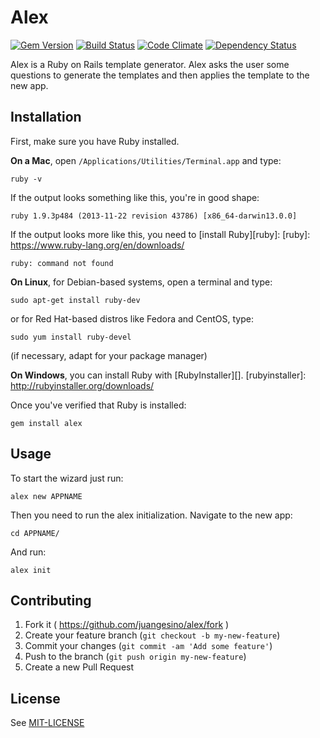 # Alex

[![Gem Version](https://badge.fury.io/rb/alex.svg)](https://badge.fury.io/rb/alex)
[![Build Status](https://travis-ci.org/juangesino/alex.svg?branch=master)](https://travis-ci.org/juangesino/alex)
[![Code Climate](https://codeclimate.com/github/juangesino/alex/badges/gpa.svg)](https://codeclimate.com/github/juangesino/alex)
[![Dependency Status](https://gemnasium.com/juangesino/alex.svg)](https://gemnasium.com/juangesino/alex)

Alex is a Ruby on Rails template generator. Alex asks the user some questions to generate the templates and then applies the template to the new app.

## Installation
First, make sure you have Ruby installed.

**On a Mac**, open `/Applications/Utilities/Terminal.app` and type:

    ruby -v

If the output looks something like this, you're in good shape:

    ruby 1.9.3p484 (2013-11-22 revision 43786) [x86_64-darwin13.0.0]

If the output looks more like this, you need to [install Ruby][ruby]:
[ruby]: https://www.ruby-lang.org/en/downloads/

    ruby: command not found

**On Linux**, for Debian-based systems, open a terminal and type:

    sudo apt-get install ruby-dev

or for Red Hat-based distros like Fedora and CentOS, type:

    sudo yum install ruby-devel

(if necessary, adapt for your package manager)

**On Windows**, you can install Ruby with [RubyInstaller][].
[rubyinstaller]: http://rubyinstaller.org/downloads/

Once you've verified that Ruby is installed:

    gem install alex

## Usage

To start the wizard just run:

    alex new APPNAME


Then you need to run the alex initialization. Navigate to the new app:

    cd APPNAME/

And run:


    alex init



## Contributing

1. Fork it ( https://github.com/juangesino/alex/fork )
2. Create your feature branch (`git checkout -b my-new-feature`)
3. Commit your changes (`git commit -am 'Add some feature'`)
4. Push to the branch (`git push origin my-new-feature`)
5. Create a new Pull Request

## License

See [MIT-LICENSE](https://github.com/juangesino/alex/blob/master/LICENSE.txt)
